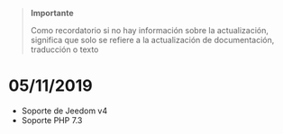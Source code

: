 >**Importante**
>
>Como recordatorio si no hay información sobre la actualización, significa que solo se refiere a la actualización de documentación, traducción o texto

# 05/11/2019

- Soporte de Jeedom v4
- Soporte PHP 7.3
